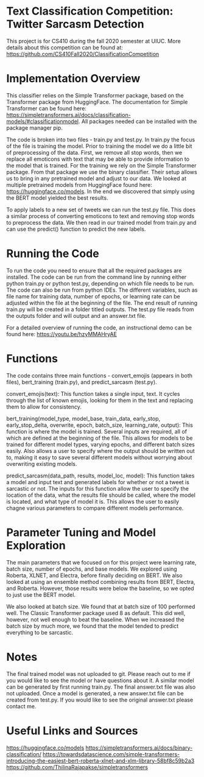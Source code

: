# Text Classification Competition: Twitter Sarcasm Detection 

This project is for CS410 during the fall 2020 semester at UIUC. More details about this competition can be found at:
https://github.com/CS410Fall2020/ClassificationCompetition

# Implementation Overview

This classifier relies on the Simple Transformer package, based on the Transformer package from HuggingFace. The documentation for Simple Transformer can be found here: https://simpletransformers.ai/docs/classification-models/#classificationmodel. All packages needed can be installed with the package manager pip.

The code is broken into two files - train.py and test.py. In train.py the focus of the file is training the model. Prior to training the model we do a little bit of preprocessing of the data. First, we remove all stop words, then we replace all emoticons with text that may be able to provide information to the model that is trained. For the training we rely on the Simple Transformer package. From that package we use the binary classifier. Their setup allows us to bring in any pretrained model and adjust to our data. We looked at multiple pretrained models from HuggingFace found here: https://huggingface.co/models. In the end we discovered that simply using the BERT model yielded the best results. 

To apply labels to a new set of tweets we can run the test.py file. This does a similar process of converting emoticons to text and removing stop words to preprocess the data. We then read in our trained model from train.py and can use the predict() function to predict the new labels. 

# Running the Code

To run the code you need to ensure that all the required packages are installed. The code can be run from the command line by running either python train.py or python test.py, depending on which file needs to be run. The code can also be run from python IDEs. The different variables, such as file name for training data, number of epochs, or learning rate can be adjusted within the file at the beginning of the file. The end result of running train.py will be created in a folder titled outputs. The test.py file reads from the outputs folder and will output and an answer.txt file. 

For a detailed overview of running the code, an instructional demo can be found here: https://youtu.be/hzyMMAHryAE

# Functions

The code contains three main functions - convert_emojis (appears in both files), bert_training (train.py), and predict_sarcasm (test.py). 

convert_emojis(text):
This function takes a single input, text. It cycles through the list of known emojis, looking for them in the text and replacing them to allow for consistency. 

bert_training(model_type, model_base, train_data, early_stop, early_stop_delta, overwrite, epoch, batch_size, learning_rate, output):
This function is where the model is trained. Several inputs are required, all of which are defined at the beginning of the file. This allows for models to be trained for different model types, varying epochs, and different batch sizes easily. Also allows a user to specify where the output should be written out to, making it easy to save several different models without worrying about overwriting existing models. 

predict_sarcasm(data_path, results, model_loc, model):
This function takes a model and input text and generated labels for whether or not a tweet is sarcastic or not. The inputs for this function allow the user to specify the location of the data, what the results file should be called, where the model is located, and what type of model it is. This allows the user to easily chagne various parameters to compare different models performance. 

# Parameter Tuning and Model Exploration

The main parameters that we focused on for this project were learning rate, batch size, number of epochs, and base models. We explored using Roberta, XLNET, and Electra, before finally deciding on BERT. We also looked at using an ensemble method combining results from BERT, Electra, and Roberta. However, those results were below the baseline, so we opted to just use the BERT model. 

We also looked at batch size. We found that at batch size of 100 performed well. The Classic Transformer package used 8 as default. This did well, however, not well enough to beat the baseline. When we increased the batch size by much more, we found that the model tended to predict everything to be sarcastic. 

# Notes

The final trained model was not uploaded to git. Please reach out to me if you would like to see the model or have questions about it. A similar model can be generated by first running train.py. The final answer.txt file was also not uploaded. Once a model is generated, a new answer.txt file can be created from test.py. If you would like to see the original answer.txt please contact me. 

# Useful Links and Sources

https://huggingface.co/models
https://simpletransformers.ai/docs/binary-classification/
https://towardsdatascience.com/simple-transformers-introducing-the-easiest-bert-roberta-xlnet-and-xlm-library-58bf8c59b2a3
https://github.com/ThilinaRajapakse/simpletransformers
